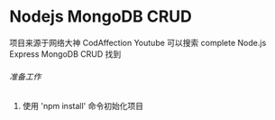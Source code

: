 # Nodejs MongoDB CRUD

项目来源于网络大神 CodAffection
Youtube 可以搜索 complete Node.js Express MongoDB CRUD 找到

###### 准备工作

1.  使用 'npm install' 命令初始化项目
